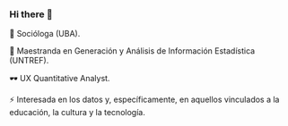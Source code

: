 ### Hi there 👋
 🔭 Socióloga (UBA).
 
 🧮 Maestranda en Generación y Análisis de Información Estadística (UNTREF). 
 
 🕶️ UX Quantitative Analyst. 
 
 ⚡ Interesada en los datos y, específicamente, en aquellos vinculados a la educación, la cultura y la tecnología. 
 
 
 
 


<!--
**melinaschamberger/melinaschamberger** is a ✨ _special_ ✨ repository because its `README.md` (this file) appears on your GitHub profile.

Here are some ideas to get you started:

- 🔭 I’m currently working on ...
- 🌱 I’m currently learning ...
- 👯 I’m looking to collaborate on ...
- 🤔 I’m looking for help with ...
- 💬 Ask me about ...
- 📫 How to reach me: ...
- 😄 Pronouns: ...
- ⚡ Fun fact: ...
-->
